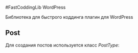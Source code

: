 #FastCoddingLib WordPress

Библиотека для быстрого коддинга плагин для WordPress

## Post

Для создания постов используется класс *PostType*:

